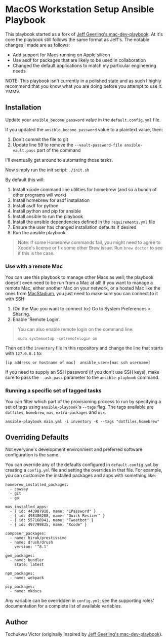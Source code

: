 # MacOS Workstation Setup Ansible Playbook

This playbook started as a fork of [Jeff Geerling's mac-dev-playbook](https://github.com/geerlingguy/mac-dev-playbook). At it's core the playbook still follows the same format as Jeff's. The notable changes I made are as follows:

  - Add support for Macs running on Apple silicon
  - Use asdf for packages that are likely to be used in collaboration
  - Changed the default applications to match my particular engineering needs

NOTE: This playbook isn't currently in a polished state and as such I highly recommend that you know what you are doing before you attempt to use it. YMMV.
## Installation

Update your `ansible_become_password` value in the `default.config.yml` file.

If you updated the `ansible_become_password` value to a plaintext value, then:

  1. Don't commit the file to git
  2. Update line 59 to remove the `--vault-password-file ansible-vault.pass` part of the command

I'll eventually get around to automating those tasks.

Now simply run the init script: `./init.sh`

By default this will:
  1. Install xcode command line utilities for homebrew (and so a bunch of other programs will work)
  2. Install homebrew for asdf installation
  3. Install asdf for python
  4. Install python and pip for ansible
  5. Install ansible to run the playbook
  6. Install the ansible dependencies defined in the `requirements.yml` file
  7. Ensure the user has changed installation defaults if desired
  8. Run the ansible playbook

> Note: If some Homebrew commands fail, you might need to agree to Xcode's license or fix some other Brew issue. Run `brew doctor` to see if this is the case.

### Use with a remote Mac

You can use this playbook to manage other Macs as well; the playbook doesn't even need to be run from a Mac at all! If you want to manage a remote Mac, either another Mac on your network, or a hosted Mac like the ones from [MacStadium](https://www.macstadium.com), you just need to make sure you can connect to it with SSH:

  1. (On the Mac you want to connect to:) Go to System Preferences > Sharing.
  2. Enable 'Remote Login'.

> You can also enable remote login on the command line:
>
>     sudo systemsetup -setremotelogin on

Then edit the `inventory` file in this repository and change the line that starts with `127.0.0.1` to:

```
[ip address or hostname of mac]  ansible_user=[mac ssh username]
```

If you need to supply an SSH password (if you don't use SSH keys), make sure to pass the `--ask-pass` parameter to the `ansible-playbook` command.

### Running a specific set of tagged tasks

You can filter which part of the provisioning process to run by specifying a set of tags using `ansible-playbook`'s `--tags` flag. The tags available are `dotfiles`, `homebrew`, `mas`, `extra-packages` and `osx`.

    ansible-playbook main.yml -i inventory -K --tags "dotfiles,homebrew"

## Overriding Defaults

Not everyone's development environment and preferred software configuration is the same.

You can override any of the defaults configured in `default.config.yml` by creating a `config.yml` file and setting the overrides in that file. For example, you can customize the installed packages and apps with something like:

    homebrew_installed_packages:
      - cowsay
      - git
      - go
    
    mas_installed_apps:
      - { id: 443987910, name: "1Password" }
      - { id: 498486288, name: "Quick Resizer" }
      - { id: 557168941, name: "Tweetbot" }
      - { id: 497799835, name: "Xcode" }
    
    composer_packages:
      - name: hirak/prestissimo
      - name: drush/drush
        version: '^8.1'
    
    gem_packages:
      - name: bundler
        state: latest
    
    npm_packages:
      - name: webpack
    
    pip_packages:
      - name: mkdocs

Any variable can be overridden in `config.yml`; see the supporting roles' documentation for a complete list of available variables.

## Author

Tochukwu Victor (originally inspired by [Jeff Geerling's mac-dev-playbook](https://github.com/geerlingguy/mac-dev-playbook)).
